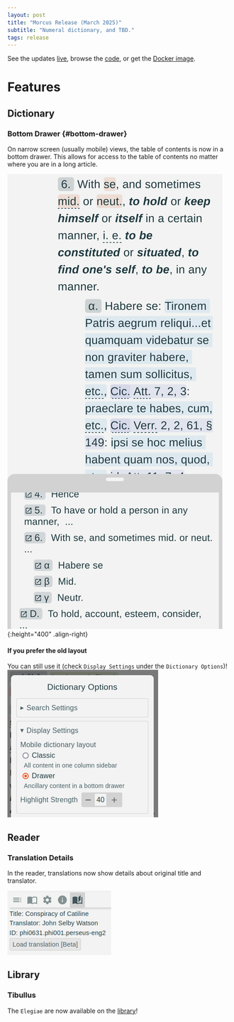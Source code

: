 ```yaml
---
layout: post
title: "Morcus Release (March 2025)"
subtitle: "Numeral dictionary, and TBD."
tags: release
---
```


See the updates [live](https://morcus.net), 
browse the [code](https://github.com/nkprasad12/morcus-net/commit/TODO), 
or get the [Docker image](https://github.com/nkprasad12/morcus-net/pkgs/container/morcus/TODO).

# Features

## Dictionary

### Bottom Drawer {#bottom-drawer}

On narrow screen (usually mobile) views, the table of contents is now in a bottom drawer. This allows for access to the table of contents
no matter where you are in a long article.

![Screenshot showing the drawer menu](/images/2025-03-R1/dict-drawer.png){:height="400" .align-right}

#### If you prefer the old layout

You can still use it (check `Display Settings` under the `Dictionary Options`)! ![Screenshot showing the layout settings](/images/2025-03-R1/dict-options.png)

## Reader

### Translation Details

In the reader, translations now show details about original title and translator.

![Details about the translation of Bellum Catalina](/images/2025-03-R1/translation-details.png)

## Library

### Tibullus

The `Elegiae` are now available on the [library](https://morcus.net/library)!
